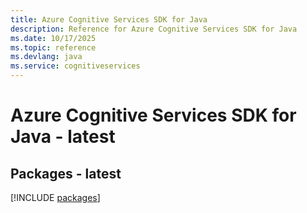 ```yaml
---
title: Azure Cognitive Services SDK for Java
description: Reference for Azure Cognitive Services SDK for Java
ms.date: 10/17/2025
ms.topic: reference
ms.devlang: java
ms.service: cognitiveservices
---
```

# Azure Cognitive Services SDK for Java - latest
## Packages - latest
[!INCLUDE [packages](cognitive-services-index.md)]